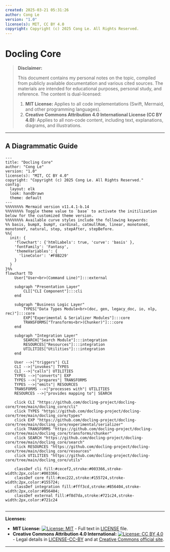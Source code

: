 ```yaml
---
created: 2025-03-21 05:31:26
author: Cong Le
version: "1.0"
license(s): MIT, CC BY 4.0
copyright: Copyright (c) 2025 Cong Le. All Rights Reserved.
---
```




# Docling Core
> **Disclaimer:**
>
> This document contains my personal notes on the topic,
> compiled from publicly available documentation and various cited sources.
> The materials are intended for educational purposes, personal study, and reference.
> The content is dual-licensed:
> 1. **MIT License:** Applies to all code implementations (Swift, Mermaid, and other programming languages).
> 2. **Creative Commons Attribution 4.0 International License (CC BY 4.0):** Applies to all non-code content, including text, explanations, diagrams, and illustrations.
---


## A Diagrammatic Guide 



```mermaid
---
title: "Docling Core"
author: "Cong Le"
version: "1.0"
license(s): "MIT, CC BY 4.0"
copyright: "Copyright (c) 2025 Cong Le. All Rights Reserved."
config:
  layout: elk
  look: handDrawn
  theme: default
---
%%%%%%%% Mermaid version v11.4.1-b.14
%%%%%%%% Toggle theme value to `base` to activate the initilization below for the customized theme version.
%%%%%%%% Available curve styles include the following keywords:
%% basis, bumpX, bumpY, cardinal, catmullRom, linear, monotoneX, monotoneY, natural, step, stepAfter, stepBefore.
%%{
  init: {
    'flowchart': {'htmlLabels': true, 'curve': 'basis' },
    'fontFamily': 'Fantasy',
    'themeVariables': {
      'lineColor': '#F8B229'
    }
  }
}%%
flowchart TD
    User["User<br>(Command Line)"]:::external

    subgraph "Presentation Layer"
        CLI["CLI Component"]:::cli
    end

    subgraph "Business Logic Layer"
        TYPES["Data Types Module<br>(doc, gen, legacy_doc, io, nlp, rec)"]:::core
        EXP["Experimental & Serializer Modules"]:::core
        TRANSFORMS["Transforms<br>(Chunker)"]:::core
    end

    subgraph "Integration Layer"
        SEARCH["Search Module"]:::integration
        RESOURCES["Resources"]:::integration
        UTILITIES["Utilities"]:::integration
    end

    User -->|"triggers"| CLI
    CLI -->|"invokes"| TYPES
    CLI -->|"calls"| UTILITIES
    TYPES -->|"converts"| EXP
    TYPES -->|"prepares"| TRANSFORMS
    TYPES -->|"emits"| RESOURCES
    TRANSFORMS -->|"processes with"| UTILITIES
    RESOURCES -->|"provides mapping to"| SEARCH

    click CLI "https://github.com/docling-project/docling-core/tree/main/docling_core/cli"
    click TYPES "https://github.com/docling-project/docling-core/tree/main/docling_core/types"
    click EXP "https://github.com/docling-project/docling-core/tree/main/docling_core/experimental/serializer"
    click TRANSFORMS "https://github.com/docling-project/docling-core/tree/main/docling_core/transforms/chunker"
    click SEARCH "https://github.com/docling-project/docling-core/tree/main/docling_core/search"
    click RESOURCES "https://github.com/docling-project/docling-core/tree/main/docling_core/resources"
    click UTILITIES "https://github.com/docling-project/docling-core/tree/main/docling_core/utils"

    classDef cli fill:#cecef2,stroke:#003366,stroke-width:2px,color:#003366;
    classDef core fill:#cec222,stroke:#155724,stroke-width:2px,color:#155724;
    classDef integration fill:#fff3cd,stroke:#856404,stroke-width:2px,color:#856404;
    classDef external fill:#f8d7da,stroke:#721c24,stroke-width:2px,color:#721c24
    
```





---
**Licenses:**

- **MIT License:**  [![License: MIT](https://img.shields.io/badge/License-MIT-yellow.svg)](LICENSE) - Full text in [LICENSE](LICENSE) file.
- **Creative Commons Attribution 4.0 International:** [![License: CC BY 4.0](https://licensebuttons.net/l/by/4.0/88x31.png)](LICENSE-CC-BY) - Legal details in [LICENSE-CC-BY](LICENSE-CC-BY) and at [Creative Commons official site](http://creativecommons.org/licenses/by/4.0/).

---